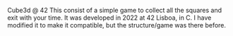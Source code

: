 Cube3d @ 42
This consist of a simple game to collect all the squares and exit with your time. 
It was developed in 2022 at 42 Lisboa, in C.
I have modified it to make it compatible, but the structure/game was there before. 